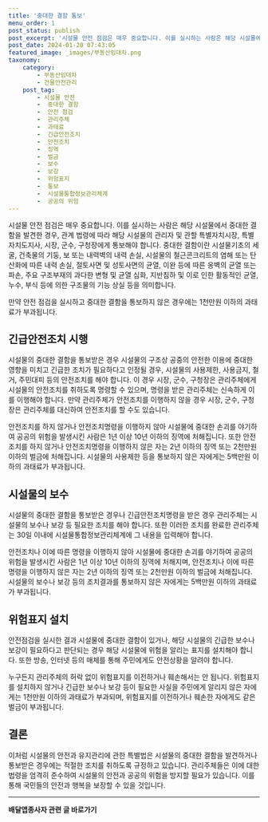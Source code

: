 ```yaml
---
title: '중대한 결함 통보'
menu_order: 1
post_status: publish
post_excerpt: '시설물 안전 점검은 매우 중요합니다. 이를 실시하는 사람은 해당 시설물에서 중대한 결함을 발견한 경우, 관계 법령에 따라 해당 시설물의 관리자 및 관할 특별자치시장, 특별자치도지사, 시장, 군수, 구청장에게 통보해야 합니다. 중대한 결함이란 시설물기초의 세굴, 건축물의 기둥, 보 또는 내력벽의 내력 손실, 시설물의 철근콘크리트의 염해 또는 탄산화에 따른 내력 손실, 절토사면 및 성토사면의 균열, 이완 등에 따른 옹벽의 균열 또는 파손, 주요 구조부재의 과다한 변형 및 균열 심화, 지반침하 및 이로 인한 활동적인 균열, 누수, 부식 등에 의한 구조물의 기능 상실 등을 의미합니다.'
post_date: 2024-01-20 07:43:05
featured_image: _images/부동산임대차.png
taxonomy:
    category:
        - 부동산임대차
        - 건물안전관리
    post_tag:
        - 시설물 안전
        -  중대한 결함
        -  안전 점검
        -  관리주체
        -  과태료
        -  긴급안전조치
        -  안전조치
        -  징역
        -  벌금
        -  보수
        -  보강
        -  위험표지
        -  통보
        -  시설물통합정보관리체계
        -  공공의 위험
---
```



시설물 안전 점검은 매우 중요합니다. 이를 실시하는 사람은 해당 시설물에서 중대한 결함을 발견한 경우, 관계 법령에 따라 해당 시설물의 관리자 및 관할 특별자치시장, 특별자치도지사, 시장, 군수, 구청장에게 통보해야 합니다. 중대한 결함이란 시설물기초의 세굴, 건축물의 기둥, 보 또는 내력벽의 내력 손실, 시설물의 철근콘크리트의 염해 또는 탄산화에 따른 내력 손실, 절토사면 및 성토사면의 균열, 이완 등에 따른 옹벽의 균열 또는 파손, 주요 구조부재의 과다한 변형 및 균열 심화, 지반침하 및 이로 인한 활동적인 균열, 누수, 부식 등에 의한 구조물의 기능 상실 등을 의미합니다.

만약 안전 점검을 실시하고 중대한 결함을 통보하지 않은 경우에는 1천만원 이하의 과태료가 부과됩니다.

## 긴급안전조치 시행

시설물의 중대한 결함을 통보받은 경우 시설물의 구조상 공중의 안전한 이용에 중대한 영향을 미치고 긴급한 조치가 필요하다고 인정될 경우, 시설물의 사용제한, 사용금지, 철거, 주민대피 등의 안전조치를 해야 합니다. 이 경우 시장, 군수, 구청장은 관리주체에게 시설물의 안전조치를 취하도록 명령할 수 있으며, 명령을 받은 관리주체는 신속하게 이를 이행해야 합니다. 만약 관리주체가 안전조치를 이행하지 않을 경우 시장, 군수, 구청장은 관리주체를 대신하여 안전조치를 할 수도 있습니다.

안전조치를 하지 않거나 안전조치명령을 이행하지 않아 시설물에 중대한 손괴를 야기하여 공공의 위험을 발생시킨 사람은 1년 이상 10년 이하의 징역에 처해집니다. 또한 안전조치를 하지 않거나 안전조치명령을 이행하지 않은 자는 2년 이하의 징역 또는 2천만원 이하의 벌금에 처해집니다. 시설물의 사용제한 등을 통보하지 않은 자에게는 5백만원 이하의 과태료가 부과됩니다.

## 시설물의 보수

시설물의 중대한 결함을 통보받은 경우나 긴급안전조치명령을 받은 경우 관리주체는 시설물의 보수나 보강 등 필요한 조치를 해야 합니다. 또한 이러한 조치를 완료한 관리주체는 30일 이내에 시설물통합정보관리체계에 그 내용을 입력해야 합니다.

안전조치나 이에 따른 명령을 이행하지 않아 시설물에 중대한 손괴를 야기하여 공공의 위험을 발생시킨 사람은 1년 이상 10년 이하의 징역에 처해지며, 안전조치나 이에 따른 명령을 이행하지 않은 자는 2년 이하의 징역 또는 2천만원 이하의 벌금에 처해집니다. 시설물의 보수나 보강 등의 조치결과를 통보하지 않은 자에게는 5백만원 이하의 과태료가 부과됩니다.

## 위험표지 설치

안전점검을 실시한 결과 시설물에 중대한 결함이 있거나, 해당 시설물의 긴급한 보수나 보강이 필요하다고 판단되는 경우 해당 시설물에 위험을 알리는 표지를 설치해야 합니다. 또한 방송, 인터넷 등의 매체를 통해 주민에게도 안전상황을 알려야 합니다.

누구든지 관리주체의 허락 없이 위험표지를 이전하거나 훼손해서는 안 됩니다. 위험표지를 설치하지 않거나 긴급한 보수나 보강 등이 필요한 사실을 주민에게 알리지 않은 자에게는 1천만원 이하의 과태료가 부과되며, 위험표지를 이전하거나 훼손한 자에게도 같은 벌금이 부과됩니다.


## 결론

이처럼 시설물의 안전과 유지관리에 관한 특별법은 시설물의 중대한 결함을 발견하거나 통보받은 경우에는 적절한 조치를 취하도록 규정하고 있습니다. 관리주체들은 이에 대한 법령을 엄격히 준수하여 시설물의 안전과 공공의 위험을 방지할 필요가 있습니다. 이를 통해 국민들의 안전과 행복을 보장할 수 있을 것입니다.
<!-- wp:separator -->
<hr class="wp-block-separator has-alpha-channel-opacity"/>
<!-- /wp:separator -->

<!-- wp:group {"backgroundColor":"base","layout":{"type":"constrained"}} -->
<div class="wp-block-group has-base-background-color has-background"><!-- wp:paragraph {"align":"center","fontSize":"medium"} -->
<p class="has-text-align-center has-large-font-size"><strong>배달앱종사자 관련 글 바로가기</strong></p>
<!-- /wp:paragraph -->


<!-- wp:latest-posts
{"categories":[{"id":11057,"count":19,"description":"","link":"https://uknowlaw.com/category/%eb%b0%b0%eb%8b%ac%ec%95%b1%ec%a2%85%ec%82%ac%ec%9e%90/","name":"배달앱종사자","slug":"배달앱종사자","taxonomy":"category","parent":0,"meta":[],"_links":{"self":[{"href":"https://uknowlaw.com/wp-json/wp/v2/categories/11057"}],"collection":[{"href":"https://uknowlaw.com/wp-json/wp/v2/categories"}],"about":[{"href":"https://uknowlaw.com/wp-json/wp/v2/taxonomies/category"}],"wp:post_type":[{"href":"https://uknowlaw.com/wp-json/wp/v2/posts?categories=11057"}],"curies":[{"name":"wp","href":"https://api.w.org/{rel}","templated":true}]}}],"postsToShow":100,"excerptLength":28,"postLayout":"grid","columns":2,"featuredImageAlign":"left","featuredImageSizeSlug":"large","fontSize":"small"} /--></div>
<!-- /wp:group -->